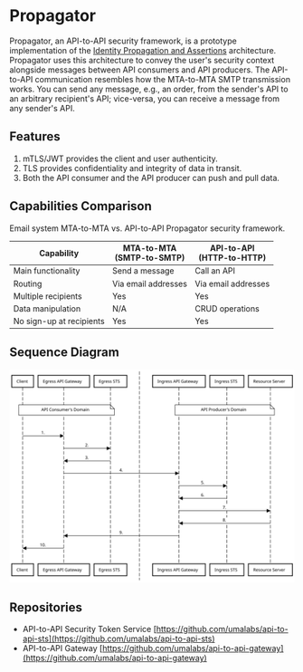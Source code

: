 # Propagator

Propagator, an API-to-API security framework, is a prototype implementation of the [Identity Propagation and Assertions](https://github.com/umalabs/identity-propagation-and-assertions) architecture. Propagator uses this architecture to convey the user's security context alongside messages between API consumers and API producers. The API-to-API communication resembles how the MTA-to-MTA SMTP transmission works. You can send any message, e.g., an order, from the sender's API to an arbitrary recipient's API; vice-versa, you can receive a message from any sender's API.

## Features

1. mTLS/JWT provides the client and user authenticity.
2. TLS provides confidentiality and integrity of data in transit.
3. Both the API consumer and the API producer can push and pull data.

## Capabilities Comparison

Email system MTA-to-MTA vs. API-to-API Propagator security framework.

|Capability| MTA-to-MTA<br>(SMTP-to-SMTP)   | API-to-API<br>(HTTP-to-HTTP) |
|---| -------- | ----------- |
|Main functionality| Send a message | Call an API |
|Routing| Via email addresses | Via email addresses |
|Multiple recipients| Yes | Yes |
|Data manipulation| N/A | CRUD operations |
|No sign-up at recipients| Yes | Yes |

## Sequence Diagram

![Diagram](./images/propagator_flow.svg)

## Repositories

* API-to-API Security Token Service [https://github.com/umalabs/api-to-api-sts](https://github.com/umalabs/api-to-api-sts)  
* API-to-API Gateway [https://github.com/umalabs/api-to-api-gateway](https://github.com/umalabs/api-to-api-gateway)
